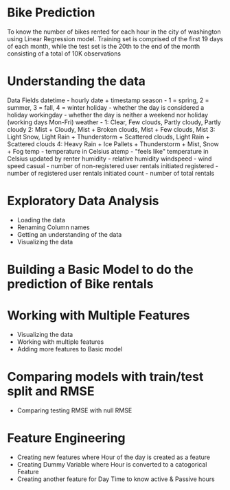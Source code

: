 # Bike Prediction
To know the number of bikes rented for each hour in the city of washington  using Linear Regression model.
Training set is comprised of the first 19 days of each month, while the test set is the 20th to the end of the month consisting of a total of 10K observations

# Understanding the data

Data Fields
datetime - hourly date + timestamp
season - 1 = spring, 2 = summer, 3 = fall, 4 = winter
holiday - whether the day is considered a holiday
workingday - whether the day is neither a weekend nor holiday (working days Mon-Fri)
weather - 1: Clear, Few clouds, Partly cloudy, Partly cloudy 2: Mist + Cloudy, Mist + Broken clouds, Mist + Few clouds, Mist 3: Light Snow, Light Rain + Thunderstorm + Scattered clouds, Light Rain + Scattered clouds 4: Heavy Rain + Ice Pallets + Thunderstorm + Mist, Snow + Fog
temp - temperature in Celsius
atemp - "feels like" temperature in Celsius updated by renter
humidity - relative humidity
windspeed - wind speed
casual - number of non-registered user rentals initiated
registered - number of registered user rentals initiated
count - number of total rentals

# Exploratory Data Analysis

* Loading the data
* Renaming Column names
* Getting an understanding of the data
* Visualizing the data

# Building a Basic Model  to do the prediction of Bike rentals

# Working with Multiple Features

* Visualizing the data
* Working with multiple features
* Adding more features to Basic model

# Comparing models with train/test split and RMSE

* Comparing testing RMSE with null RMSE 

# Feature Engineering

* Creating new features where Hour of the day is created as a feature
* Creating Dummy Variable where Hour is converted to a catogorical Feature
* Creating another feature for Day Time to know active & Passive hours


